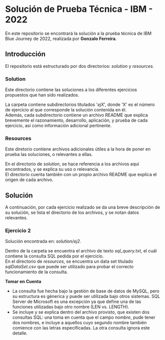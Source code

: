 # Solución de Prueba Técnica - IBM - 2022 
En este repositorio se encontrará la solución a la prueba técnica de IBM Blue Journey de 2022, realizada por **Gonzalo Ferreira**.

## Introducción
El repositorio está estructurado por dos directorios: *solution* y *resources*.

### Solution
Este directorio contiene las soluciones a los diferentes ejercicios propuestos que han sido realizados.

La carpeta contiene subdirectorios titulados '*ejX*', donde 'X' es el número de ejercicio al que corresponde la solución contenida en él.  
Además, cada subdirectorio contiene un archivo README que explica brevemente el razonamiento, desarrollo, aplicación, y prueba de cada ejercicio, así como información adicional pertinente.

### Resources
Este diretorio contiene archivos adicionales útiles a la hora de poner en prueba las soluciones, o relevantes a ellas.

En el directorio de *solution*, se hace referencia a los archivos aquí encontrados, y se explica su uso o relevancia.  
El directorio cuenta también con un propio archivo README que explica el origen de cada archivo.

## Solución
A continuación, por cada ejercicio realizado se da una breve descripción de su solución, se lista el directorio de los archivos, y se notan datos relevantes.

### Ejercicio 2
Solución encontrada en: *solution/ej2*.

Dentro de la carpeta se encuentra el archivo de texto *sql_query.txt*, el cuál contiene la consulta SQL pedida por el ejercicio.  
En el directorio de *resources*, se encuentra un data set titulado *sqlDataSet.csv* que puede ser utilizado para probar el correcto funcionamiento de la consulta.

**Tomar en Cuenta**  
- La consulta fue hecha bajo la gestión de base de datos de MySQL, pero su estructura es génerica y puede ser utilizada bajo otros sistemas. SQL Server de Microsoft es una excepción ya que define una de las funciones utilizadas bajo otro nombre (LEN vs. LENGTH).
- Se incluye y se explica dentro del archivo provisto, que existen dos consultas SQL: una toma en cuenta que el campo *nombre*, pude tener dos nombres, e incluye a aquellos cuyo segundo nombre también comience con las letras especificadas. La otra consulta ignora este detalle.
